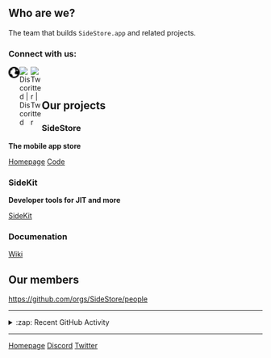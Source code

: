 <!-- 
Docs: How to use GitHub README and actions to auto-generate embedded content.
https://github.com/anuraghazra/github-readme-stats
https://www.youtube.com/watch?v=n6d4KHSKqGk
https://github.com/rahuldkjain/github-profile-readme-generator
 -->

## Who are we?

The team that builds `SideStore.app` and related projects.

### Connect with us:

<!--
[![Website](https://img.shields.io/website?label=sidestore.io&style=for-the-badge&url=https://sidestore.io)](https://sidestore.io)
[![Twitter Follow](https://img.shields.io/twitter/follow/sidestore_io?color=1DA1F2&logo=twitter&style=for-the-badge)](https://twitter.com/intent/follow?original_referer=https%3A%2F%2Fgithub.com%2Fsidestore&screen_name=sidestore)
[![GitHub Followers](https://img.shields.io/github/followers/sidestore?style=for-the-badge)]()
[![GitHub Sponsors](https://img.shields.io/github/sponsors/sidestore?style=for-the-badge
)]() 
-->

[<img align="left" alt="sidestore.io" width="22px" src="https://raw.githubusercontent.com/iconic/open-iconic/master/svg/globe.svg" />][website]
[<img align="left" alt="Discord | Discord" width="22px" src="https://cdn.jsdelivr.net/npm/simple-icons@v3/icons/discord.svg" />][discord]
[<img align="left" alt="Twitter | Twitter" width="22px" src="https://cdn.jsdelivr.net/npm/simple-icons@v3/icons/twitter.svg" />][twitter]

<br />
<br />

## Our projects

### SideStore

__The mobile app store__

[Homepage][website]
[Code][git.sidestore]

### SideKit

__Developer tools for JIT and more__

[SideKit][git.sidekit]

### Documenation

[Wiki][wiki]

## Our members

https://github.com/orgs/SideStore/people

---

<details>
  <summary>:zap: Recent GitHub Activity</summary>

<!--START_SECTION:activity-->
1. 🗣 Commented on [#295](https://github.com/SideStore/SideStore/issues/295) in [SideStore/SideStore](https://github.com/SideStore/SideStore)
2. 🗣 Commented on [#292](https://github.com/SideStore/SideStore/issues/292) in [SideStore/SideStore](https://github.com/SideStore/SideStore)
3. 🗣 Commented on [#286](https://github.com/SideStore/SideStore/issues/286) in [SideStore/SideStore](https://github.com/SideStore/SideStore)
4. ❗️ Closed issue [#286](https://github.com/SideStore/SideStore/issues/286) in [SideStore/SideStore](https://github.com/SideStore/SideStore)
5. 🗣 Commented on [#292](https://github.com/SideStore/SideStore/issues/292) in [SideStore/SideStore](https://github.com/SideStore/SideStore)
6. ❗️ Closed issue [#295](https://github.com/SideStore/SideStore/issues/295) in [SideStore/SideStore](https://github.com/SideStore/SideStore)
7. 🗣 Commented on [#295](https://github.com/SideStore/SideStore/issues/295) in [SideStore/SideStore](https://github.com/SideStore/SideStore)
8. ❗️ Opened issue [#295](https://github.com/SideStore/SideStore/issues/295) in [SideStore/SideStore](https://github.com/SideStore/SideStore)
9. 🗣 Commented on [#292](https://github.com/SideStore/SideStore/issues/292) in [SideStore/SideStore](https://github.com/SideStore/SideStore)
10. 🗣 Commented on [#86](https://github.com/SideStore/SideStore/issues/86) in [SideStore/SideStore](https://github.com/SideStore/SideStore)
11. ❗️ Closed issue [#92](https://github.com/SideStore/SideStore/issues/92) in [SideStore/SideStore](https://github.com/SideStore/SideStore)
12. 🗣 Commented on [#92](https://github.com/SideStore/SideStore/issues/92) in [SideStore/SideStore](https://github.com/SideStore/SideStore)
13. ❗️ Closed issue [#106](https://github.com/SideStore/SideStore/issues/106) in [SideStore/SideStore](https://github.com/SideStore/SideStore)
14. 🗣 Commented on [#106](https://github.com/SideStore/SideStore/issues/106) in [SideStore/SideStore](https://github.com/SideStore/SideStore)
15. ❗️ Closed issue [#130](https://github.com/SideStore/SideStore/issues/130) in [SideStore/SideStore](https://github.com/SideStore/SideStore)
16. 🗣 Commented on [#130](https://github.com/SideStore/SideStore/issues/130) in [SideStore/SideStore](https://github.com/SideStore/SideStore)
17. ❗️ Closed issue [#135](https://github.com/SideStore/SideStore/issues/135) in [SideStore/SideStore](https://github.com/SideStore/SideStore)
18. 🗣 Commented on [#135](https://github.com/SideStore/SideStore/issues/135) in [SideStore/SideStore](https://github.com/SideStore/SideStore)
19. ❗️ Closed issue [#148](https://github.com/SideStore/SideStore/issues/148) in [SideStore/SideStore](https://github.com/SideStore/SideStore)
20. 🗣 Commented on [#148](https://github.com/SideStore/SideStore/issues/148) in [SideStore/SideStore](https://github.com/SideStore/SideStore)
<!--END_SECTION:activity-->

</details>

---

[Homepage][patreon] [Discord][discord] [Twitter][twitter]

<!--
- [Patreon][patreon]
- [OpenCollective][opencollective]
- [YouTube][youtube]
-->

[website]: https://sidestore.io
[wiki]: https://wiki.sidestore.io
[twitter]: https://twitter.com/sidestore_io
[discord]: https://discord.gg/CacsuuzsBq
[youtube]: https://youtube.com/TODO
[patreon]: https://www.patreon.com/SideStore
[opencollective]: https://opencollective.com/TODO
[git.sidestore]: https://github.com/SideStore/SideStore/
[git.sidekit]: https://github.com/SideStore/SideKit

